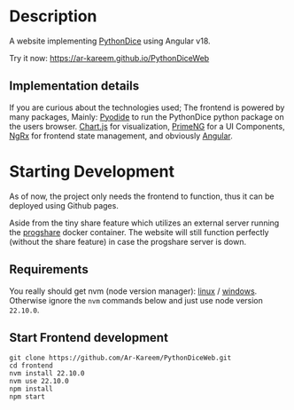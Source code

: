 # Description

A website implementing [PythonDice](https://pdice.arkareem.com/) using Angular v18. 

Try it now: https://ar-kareem.github.io/PythonDiceWeb

## Implementation details

If you are curious about the technologies used; The frontend is powered by many packages, Mainly: [Pyodide](https://pyodide.org) to run the PythonDice python package on the users browser. [Chart.js](https://www.chartjs.org) for visualization, [PrimeNG](https://primeng.org) for a UI Components,  [NgRx](https://ngrx.io) for frontend state management, and obviously [Angular](https://angular.dev/).

# Starting Development

As of now, the project only needs the frontend to function, thus it can be deployed using Github pages.

Aside from the tiny share feature which utilizes an external server running the [progshare](https://github.com/Ar-Kareem/progshare) docker container. The website will still function perfectly (without the share feature) in case the progshare server is down.

## Requirements

You really should get nvm (node version manager): [linux](https://github.com/nvm-sh/nvm?tab=readme-ov-file#installing-and-updating) / [windows](https://github.com/coreybutler/nvm-windows/releases). Otherwise ignore the `nvm` commands below and just use node version `22.10.0`.

## Start Frontend development

    git clone https://github.com/Ar-Kareem/PythonDiceWeb.git
    cd frontend
    nvm install 22.10.0
    nvm use 22.10.0
    npm install
    npm start

